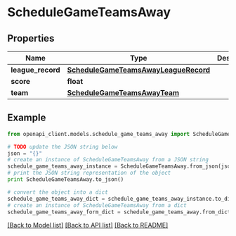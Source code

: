 # ScheduleGameTeamsAway


## Properties

Name | Type | Description | Notes
------------ | ------------- | ------------- | -------------
**league_record** | [**ScheduleGameTeamsAwayLeagueRecord**](ScheduleGameTeamsAwayLeagueRecord.md) |  | [optional] 
**score** | **float** |  | [optional] 
**team** | [**ScheduleGameTeamsAwayTeam**](ScheduleGameTeamsAwayTeam.md) |  | [optional] 

## Example

```python
from openapi_client.models.schedule_game_teams_away import ScheduleGameTeamsAway

# TODO update the JSON string below
json = "{}"
# create an instance of ScheduleGameTeamsAway from a JSON string
schedule_game_teams_away_instance = ScheduleGameTeamsAway.from_json(json)
# print the JSON string representation of the object
print ScheduleGameTeamsAway.to_json()

# convert the object into a dict
schedule_game_teams_away_dict = schedule_game_teams_away_instance.to_dict()
# create an instance of ScheduleGameTeamsAway from a dict
schedule_game_teams_away_form_dict = schedule_game_teams_away.from_dict(schedule_game_teams_away_dict)
```
[[Back to Model list]](../README.md#documentation-for-models) [[Back to API list]](../README.md#documentation-for-api-endpoints) [[Back to README]](../README.md)


